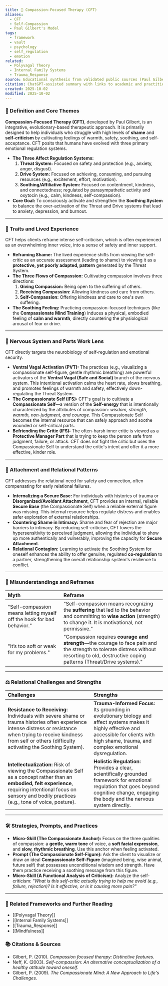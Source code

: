 ```yaml
---
title: 🙏 Compassion-Focused Therapy (CFT)
aliases:
  - CFT
  - Self-Compassion
  - Paul Gilbert's Model
tags:
  - framework
  - vault
  - psychology
  - self_regulation
  - emotion
related:
  - Polyvagal Theory
  - Internal Family Systems
  - Trauma_Response
source: Educational synthesis from validated public sources (Paul Gilbert's model)
citation: ChatGPT-assisted summary with links to academic and practitioner materials
created: 2025-10-02
modified: 2025-10-02
---
```


<!-- @format -->

### 🧩 Definition and Core Themes

**Compassion-Focused Therapy (CFT)**, developed by Paul Gilbert, is an integrative, evolutionary-based therapeutic approach. It is primarily designed to help individuals who struggle with high levels of **shame** and **self-criticism** by cultivating feelings of warmth, safety, soothing, and self-acceptance. CFT posits that humans have evolved with three primary emotional regulation systems.

- **The Three Affect Regulation Systems:**
  1.  **Threat System:** Focused on safety and protection (e.g., anxiety, anger, disgust).
  2.  **Drive System:** Focused on achieving, consuming, and pursuing resources (e.g., excitement, effort, motivation).
  3.  **Soothing/Affiliative System:** Focused on contentment, kindness, and connectedness; regulated by parasympathetic activity and oxytocin (e.g., calm, kindness, self-compassion).
- **Core Goal:** To consciously activate and strengthen the **Soothing System** to balance the over-activation of the Threat and Drive systems that lead to anxiety, depression, and burnout.

---

### 🌿 Traits and Lived Experience

CFT helps clients reframe intense self-criticism, which is often experienced as an overwhelming inner voice, into a sense of safety and inner support.

- **Reframing Shame:** The lived experience shifts from viewing the self-critic as an accurate assessment (leading to shame) to viewing it as a **protective, yet poorly adapted, pattern** generated by the Threat System.
- **The Three Flows of Compassion:** Cultivating compassion involves three directions:
  1.  **Giving Compassion:** Being open to the suffering of others.
  2.  **Receiving Compassion:** Allowing kindness and care from others.
  3.  **Self-Compassion:** Offering kindness and care to one's own suffering.
- **The Soothing Feeling:** Practicing compassion-focused techniques (like the **Compassionate Mind Training**) induces a physical, embodied feeling of **calm and warmth**, directly countering the physiological arousal of fear or drive.

---

### 🧠 Nervous System and Parts Work Lens

CFT directly targets the neurobiology of self-regulation and emotional security.

- **Ventral Vagal Activation (PVT):** The practices (e.g., visualizing a compassionate self-figure, gentle rhythmic breathing) are powerful activators of the **Ventral Vagal (Safe and Social)** branch of the nervous system. This intentional activation calms the heart rate, slows breathing, and promotes feelings of warmth and safety, effectively down-regulating the Threat System.
- **The Compassionate Self (IFS):** CFT's goal is to cultivate a **Compassionate Self**—a version of the **Self-energy** that is intentionally characterized by the attributes of compassion: _wisdom, strength, warmth, non-judgment, and courage_. This Compassionate Self becomes the internal resource that can safely approach and soothe wounded or self-critical parts.
- **Befriending the Critic (IFS):** The often-harsh inner critic is viewed as a **Protective Manager Part** that is trying to keep the person safe from judgment, failure, or attack. CFT does not fight the critic but uses the Compassionate Self to understand the critic's intent and offer it a more effective, kinder role.

---

### 💞 Attachment and Relational Patterns

CFT addresses the relational need for safety and connection, often compensating for early relational failures.

- **Internalizing a Secure Base:** For individuals with histories of trauma or **Disorganized/Avoidant Attachment**, CFT provides an internal, reliable **Secure Base** (the Compassionate Self) when a reliable external figure was missing. This internal resource helps regulate distress and enables safer exploration of external relationships.
- **Countering Shame in Intimacy:** Shame and fear of rejection are major barriers to intimacy. By reducing self-criticism, CFT lowers the hypersensitivity to perceived judgment, allowing the individual to show up more authentically and vulnerably, improving the capacity for **Secure Attachment**.
- **Relational Contagion:** Learning to activate the Soothing System for oneself enhances the ability to offer genuine, regulated **co-regulation** to a partner, strengthening the overall relationship system's resilience to conflict.

---

### 🔄 Misunderstandings and Reframes

| Myth                                                                  | Reframe                                                                                                                                                                                     |
| :-------------------------------------------------------------------- | :------------------------------------------------------------------------------------------------------------------------------------------------------------------------------------------ |
| "Self-compassion means letting myself off the hook for bad behavior." | "Self-compassion means recognizing the **suffering** that led to the behavior and committing to **wise action** (strength) to change it. It is motivational, not permissive."               |
| "It’s too soft or weak for my problems."                              | "Compassion requires **courage and strength**—the courage to face pain and the strength to tolerate distress without resorting to old, destructive coping patterns (Threat/Drive systems)." |

---

### ⚖️ Relational Challenges and Strengths

| Challenges                                                                                                                                                                                                                      | Strengths                                                                                                                                                                                              |
| :------------------------------------------------------------------------------------------------------------------------------------------------------------------------------------------------------------------------------ | :----------------------------------------------------------------------------------------------------------------------------------------------------------------------------------------------------- |
| **Resistance to Receiving:** Individuals with severe shame or trauma histories often experience intense distress or resistance when trying to receive kindness from self or others (difficulty activating the Soothing System). | **Trauma-Informed Focus:** Its grounding in evolutionary biology and affect systems makes it highly effective and accessible for clients with high shame, trauma, and complex emotional dysregulation. |
| **Intellectualization:** Risk of viewing the Compassionate Self as a concept rather than an **embodied, felt experience**, requiring intentional focus on sensory and bodily practices (e.g., tone of voice, posture).          | **Holistic Regulation:** Provides a clear, scientifically grounded framework for emotional regulation that goes beyond cognitive change, engaging the body and the nervous system directly.            |

---

### 🛠️ Strategies, Prompts, and Practices

- **Micro-Skill (The Compassionate Anchor):** Focus on the three qualities of compassion: a **gentle, warm tone** of voice, a **soft facial expression**, and **slow, rhythmic breathing**. Use this anchor when feeling activated.
- **Prompt (The Compassionate Self-Figure):** Ask the client to visualize or draw an ideal **Compassionate Self-Figure** (imagined being, wise animal, future self) that possesses unconditional wisdom and strength. Have them practice receiving a soothing message from this figure.
- **Micro-Skill (A Functional Analysis of Criticism):** Analyze the self-criticism: *"What is this self-critic actually *trying* to help me avoid (e.g., failure, rejection)? Is it effective, or is it causing more pain?"*

---

### 🔗 Related Frameworks and Further Reading

- [[Polyvagal Theory]]
- [[Internal Family Systems]]
- [[Trauma_Response]]
- [[Mindfulness]]

### 📚 Citations & Sources

- Gilbert, P. (2010). _Compassion focused therapy: Distinctive features._
- Neff, K. (2003). _Self-compassion: An alternative conceptualization of a healthy attitude toward oneself._
- Gilbert, P. (2009). _The Compassionate Mind: A New Approach to Life's Challenges._
